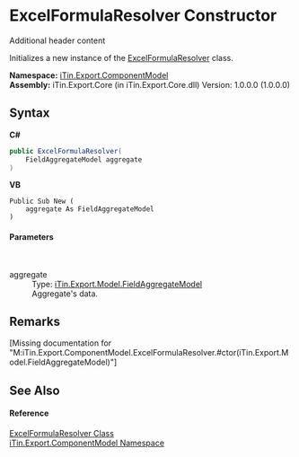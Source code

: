 # ExcelFormulaResolver Constructor 
Additional header content 

Initializes a new instance of the <a href="T_iTin_Export_ComponentModel_ExcelFormulaResolver">ExcelFormulaResolver</a> class.

**Namespace:**&nbsp;<a href="N_iTin_Export_ComponentModel">iTin.Export.ComponentModel</a><br />**Assembly:**&nbsp;iTin.Export.Core (in iTin.Export.Core.dll) Version: 1.0.0.0 (1.0.0.0)

## Syntax

**C#**<br />
``` C#
public ExcelFormulaResolver(
	FieldAggregateModel aggregate
)
```

**VB**<br />
``` VB
Public Sub New ( 
	aggregate As FieldAggregateModel
)
```


#### Parameters
&nbsp;<dl><dt>aggregate</dt><dd>Type: <a href="T_iTin_Export_Model_FieldAggregateModel">iTin.Export.Model.FieldAggregateModel</a><br />Aggregate's data.</dd></dl>

## Remarks
\[Missing <remarks> documentation for "M:iTin.Export.ComponentModel.ExcelFormulaResolver.#ctor(iTin.Export.Model.FieldAggregateModel)"\]

## See Also


#### Reference
<a href="T_iTin_Export_ComponentModel_ExcelFormulaResolver">ExcelFormulaResolver Class</a><br /><a href="N_iTin_Export_ComponentModel">iTin.Export.ComponentModel Namespace</a><br />